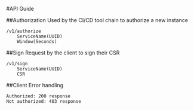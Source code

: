 #API Guide

##Authorization
Used by the CI/CD tool chain to authorize a new instance

```
/v1/authorize
	ServiceName(UUID)
	Window(Seconds)
```

##Sign
Request by the client to sign their CSR

```
/v1/sign
	ServiceName(UUID)
	CSR
```

##Client Error handling

```
Authorized: 200 response
Not authorized: 403 response 
```
